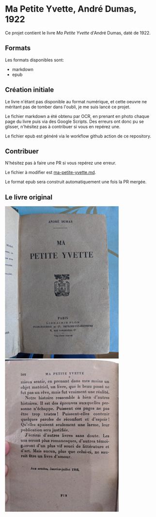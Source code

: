# Ma Petite Yvette, André Dumas, 1922

Ce projet contient le livre *Ma Petite Yvette* d'André Dumas, daté de 1922.

## Formats

Les formats disponibles sont:

- markdown
- epub

## Création initiale

Le livre n'étant pas disponible au format numérique, et cette oeuvre ne méritant pas de tomber dans l'oubli, je me suis lancé ce projet.

Le fichier markdown a été obtenu par OCR, en prenant en photo chaque page du livre puis via des Google Scripts. Des erreurs ont donc pu se glisser, n'hésitez pas à contribuer si vous en repérez une.

Le fichier epub est généré via le workflow github action de ce repository.

## Contribuer

N'hésitez pas à faire une PR si vous repérez une erreur.

Le fichier à modifier est [ma-petite-yvette.md](ma-petite-yvette.md).

Le format epub sera construit automatiquement une fois la PR mergée.


## Le livre original

<img src="images/livre-titre-interieur.jpg" height="500">

<img src="images/livre-fin.jpg" height="500">

